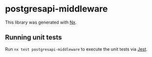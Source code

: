 # postgresapi-middleware

This library was generated with [Nx](https://nx.dev).

## Running unit tests

Run `nx test postgresapi-middleware` to execute the unit tests via [Jest](https://jestjs.io).

